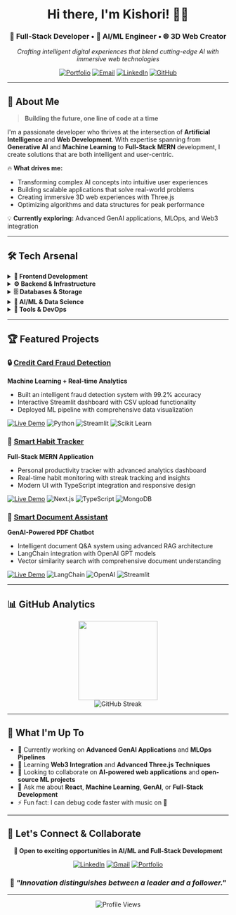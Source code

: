<div align="center">

# Hi there, I'm Kishori! 👋✨

### 🚀 Full-Stack Developer • 🤖 AI/ML Engineer • 🌐 3D Web Creator

*Crafting intelligent digital experiences that blend cutting-edge AI with immersive web technologies*

[![Portfolio](https://img.shields.io/badge/🌟_Portfolio-Visit-ff6b6b?style=for-the-badge)](https://portfolio-kishorirais-projects.vercel.app/)
[![Email](https://img.shields.io/badge/📧_Email-Contact-4ecdc4?style=for-the-badge)](mailto:kishorirai02@gmail.com)
[![LinkedIn](https://img.shields.io/badge/🔗_LinkedIn-Connect-0077b5?style=for-the-badge)](https://www.linkedin.com/in/kishori-k)
[![GitHub](https://img.shields.io/badge/💻_GitHub-Follow-333?style=for-the-badge)](https://github.com/kishorirai)

</div>

---

## 🎯 About Me

> **Building the future, one line of code at a time**

I'm a passionate developer who thrives at the intersection of **Artificial Intelligence** and **Web Development**. With expertise spanning from **Generative AI** and **Machine Learning** to **Full-Stack MERN** development, I create solutions that are both intelligent and user-centric.

🔥 **What drives me:**
- Transforming complex AI concepts into intuitive user experiences
- Building scalable applications that solve real-world problems  
- Creating immersive 3D web experiences with Three.js
- Optimizing algorithms and data structures for peak performance

💡 **Currently exploring:** Advanced GenAI applications, MLOps, and Web3 integration

---

## 🛠️ Tech Arsenal

<details>
<summary><b>🎨 Frontend Development</b></summary>
<br>

![React](https://img.shields.io/badge/React-20232A?style=for-the-badge&logo=react&logoColor=61DAFB)
![Next.js](https://img.shields.io/badge/Next.js-000000?style=for-the-badge&logo=next.js&logoColor=white)
![TypeScript](https://img.shields.io/badge/TypeScript-007ACC?style=for-the-badge&logo=typescript&logoColor=white)
![JavaScript](https://img.shields.io/badge/JavaScript-F7DF1E?style=for-the-badge&logo=javascript&logoColor=black)
![Three.js](https://img.shields.io/badge/Three.js-000000?style=for-the-badge&logo=three.js&logoColor=white)
![TailwindCSS](https://img.shields.io/badge/Tailwind_CSS-38B2AC?style=for-the-badge&logo=tailwind-css&logoColor=white)
![HTML5](https://img.shields.io/badge/HTML5-E34F26?style=for-the-badge&logo=html5&logoColor=white)
![CSS3](https://img.shields.io/badge/CSS3-1572B6?style=for-the-badge&logo=css3&logoColor=white)

</details>

<details>
<summary><b>⚙️ Backend & Infrastructure</b></summary>
<br>

![Node.js](https://img.shields.io/badge/Node.js-43853D?style=for-the-badge&logo=node.js&logoColor=white)
![Express.js](https://img.shields.io/badge/Express.js-404D59?style=for-the-badge&logo=express&logoColor=white)
![Python](https://img.shields.io/badge/Python-3776AB?style=for-the-badge&logo=python&logoColor=white)
![C++](https://img.shields.io/badge/C++-00599C?style=for-the-badge&logo=c%2B%2B&logoColor=white)

</details>

<details>
<summary><b>🗄️ Databases & Storage</b></summary>
<br>

![MongoDB](https://img.shields.io/badge/MongoDB-4EA94B?style=for-the-badge&logo=mongodb&logoColor=white)
![PostgreSQL](https://img.shields.io/badge/PostgreSQL-316192?style=for-the-badge&logo=postgresql&logoColor=white)
![Firebase](https://img.shields.io/badge/Firebase-039BE5?style=for-the-badge&logo=Firebase&logoColor=white)
![Supabase](https://img.shields.io/badge/Supabase-3ECF8E?style=for-the-badge&logo=supabase&logoColor=white)

</details>

<details>
<summary><b>🤖 AI/ML & Data Science</b></summary>
<br>

![OpenAI](https://img.shields.io/badge/OpenAI-412991?style=for-the-badge&logo=openai&logoColor=white)
![Streamlit](https://img.shields.io/badge/Streamlit-FF4B4B?style=for-the-badge&logo=Streamlit&logoColor=white)
![Hugging Face](https://img.shields.io/badge/🤗_Hugging_Face-FFD21E?style=for-the-badge)
![LangChain](https://img.shields.io/badge/🦜_LangChain-121212?style=for-the-badge)
![Pandas](https://img.shields.io/badge/pandas-150458?style=for-the-badge&logo=pandas&logoColor=white)
![NumPy](https://img.shields.io/badge/numpy-013243?style=for-the-badge&logo=numpy&logoColor=white)

</details>

<details>
<summary><b>🔧 Tools & DevOps</b></summary>
<br>

![Git](https://img.shields.io/badge/Git-F05032?style=for-the-badge&logo=git&logoColor=white)
![GitHub](https://img.shields.io/badge/GitHub-100000?style=for-the-badge&logo=github&logoColor=white)
![Vercel](https://img.shields.io/badge/Vercel-000000?style=for-the-badge&logo=vercel&logoColor=white)
![Docker](https://img.shields.io/badge/Docker-2CA5E0?style=for-the-badge&logo=docker&logoColor=white)

</details>

---

## 🏆 Featured Projects

### 🔒 [Credit Card Fraud Detection](https://github.com/kishorirai/credit-card-fraud-detection)
**Machine Learning + Real-time Analytics**
- Built an intelligent fraud detection system with 99.2% accuracy
- Interactive Streamlit dashboard with CSV upload functionality
- Deployed ML pipeline with comprehensive data visualization

[![Live Demo](https://img.shields.io/badge/🚀_Live_Demo-Visit-success?style=for-the-badge)](https://kishori-credit-card-fraud-detection-fewdf.streamlit.app/)
![Python](https://img.shields.io/badge/-Python-3776AB?style=flat-square&logo=python&logoColor=white)
![Streamlit](https://img.shields.io/badge/-Streamlit-FF4B4B?style=flat-square&logo=streamlit&logoColor=white)
![Scikit Learn](https://img.shields.io/badge/-Scikit_Learn-F7931E?style=flat-square&logo=scikit-learn&logoColor=white)

### 📝 [Smart Habit Tracker](https://github.com/kishorirai/habit-tracker)
**Full-Stack MERN Application**
- Personal productivity tracker with advanced analytics dashboard
- Real-time habit monitoring with streak tracking and insights
- Modern UI with TypeScript integration and responsive design

[![Live Demo](https://img.shields.io/badge/🚀_Live_Demo-Visit-success?style=for-the-badge)](https://habit-tracker-six-smoky.vercel.app/)
![Next.js](https://img.shields.io/badge/-Next.js-000000?style=flat-square&logo=next.js&logoColor=white)
![TypeScript](https://img.shields.io/badge/-TypeScript-007ACC?style=flat-square&logo=typescript&logoColor=white)
![MongoDB](https://img.shields.io/badge/-MongoDB-47A248?style=flat-square&logo=mongodb&logoColor=white)

### 🤖 [Smart Document Assistant](https://github.com/kishorirai/smart-doc-assistant)
**GenAI-Powered PDF Chatbot**
- Intelligent document Q&A system using advanced RAG architecture
- LangChain integration with OpenAI GPT models
- Vector similarity search with comprehensive document understanding

[![Live Demo](https://img.shields.io/badge/🚀_Live_Demo-Visit-success?style=for-the-badge)](https://smart-document-assistant-bqceimddxzdbuupforuucv.streamlit.app/)
![LangChain](https://img.shields.io/badge/-LangChain-121212?style=flat-square)
![OpenAI](https://img.shields.io/badge/-OpenAI-412991?style=flat-square&logo=openai&logoColor=white)
![Streamlit](https://img.shields.io/badge/-Streamlit-FF4B4B?style=flat-square&logo=streamlit&logoColor=white)

---

## 📊 GitHub Analytics

<div align="center">
  <img height="180em" src="https://github-readme-stats.vercel.app/api/top-langs/?username=kishorirai&layout=compact&langs_count=8&theme=tokyonight"/>
</div>

<div align="center">
  <img src="https://github-readme-streak-stats.herokuapp.com/?user=kishorirai&theme=tokyonight" alt="GitHub Streak"/>
</div>

---

## 🌟 What I'm Up To

- 🔭 Currently working on **Advanced GenAI Applications** and **MLOps Pipelines**
- 🌱 Learning **Web3 Integration** and **Advanced Three.js Techniques**
- 👯 Looking to collaborate on **AI-powered web applications** and **open-source ML projects**
- 💬 Ask me about **React**, **Machine Learning**, **GenAI**, or **Full-Stack Development**
- ⚡ Fun fact: I can debug code faster with music on 🎵

---

## 🤝 Let's Connect & Collaborate

<div align="center">

**💼 Open to exciting opportunities in AI/ML and Full-Stack Development**

[![LinkedIn](https://img.shields.io/badge/LinkedIn-0077B5?style=for-the-badge&logo=linkedin&logoColor=white)](https://www.linkedin.com/in/kishori-k)
[![Gmail](https://img.shields.io/badge/Gmail-D14836?style=for-the-badge&logo=gmail&logoColor=white)](mailto:kishorirai02@gmail.com)
[![Portfolio](https://img.shields.io/badge/Portfolio-FF5722?style=for-the-badge&logo=todoist&logoColor=white)](https://portfolio-kishorirais-projects.vercel.app/)

### 💭 *"Innovation distinguishes between a leader and a follower."*

</div>

---

<div align="center">
  <img src="https://komarev.com/ghpvc/?username=kishorirai&label=Profile%20views&color=0e75b6&style=flat" alt="Profile Views" />
</div>
